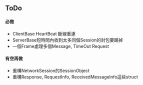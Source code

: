 ﻿## ToDo

#### 必做
- ClientBase HeartBeat 斷線重連
- ServerBase短時間內收到太多同個Session的封包要踢掉
- 一個Frame處理多個Message, TimeOut Request


#### 有空再做
- 重構NetworkSession的SessionObject
- 重構Response, RequestInfo, ReceivedMessageInfo這些struct